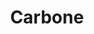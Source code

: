 ---
git: https://github.com/carboneio/carbone
linkedin: https://linkedin.com/company/carboneio
logohandle: carboneio
sort: carbone
title: Carbone
twitter: https://x.com/carbone_io
website: https://carbone.io/
---